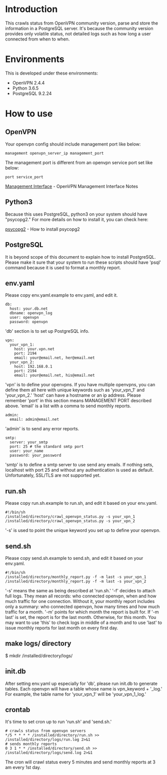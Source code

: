 # Introduction
This crawls status from OpenVPN community version, parse and store the information in a PostgreSQL server. It's because the community version provides only volatile status, not detailed logs such as how long a user connected from when to when.

# Environments
This is developed under these environments:
* OpenVPN 2.4.4 
* Python 3.6.5
* PostgreSQL 9.2.24 

# How to use

## OpenVPN
Your openvpn config should include management port like below:
```
management openvpn_server_ip management_port
```
The management port is different from an openvpn service port set like below:
```
port service_port
```

[Management Interface](https://openvpn.net/index.php/open-source/documentation/miscellaneous/79-management-interface.html) - OpenVPN Management Interface Notes

## Python3
Because this uses PostgreSQL, python3 on your system should have "psycopg2." For more details on how to install it, you can check here:

[psycopg2](http://initd.org/psycopg/docs/install.html) - How to install psycopg2

## PostgreSQL
It is beyond scope of this document to explain how to install PostgreSQL. Please make it sure that your system to run these scripts should have 'psql' command because it is used to format a monthly report.

## env.yaml
Please copy env.yaml.example to env.yaml, and edit it. 

```
db:
  host: your.db.net
  dbname: openvpn_log
  user: openvpn
  password: openvpn
```
'db' section is to set up PostgreSQL info. 

```
vpn:
  your_vpn_1:
    host: your.vpn.net
    port: 2194
    email: your@email.net, her@email.net
  your_vpn_2:
    host: 192.168.0.1
    port: 2194
    email: your@email.net, his@email.net
```
'vpn' is to define your openvpns. If you have multiple openvpns, you can define them all here with unique keywords such as 'your_vpn_1' and 'your_vpn_2.' 'host' can have a hostname or an ip address. Please remember 'port' in this section means MANAGEMENT PORT described above. 'email' is a list with a comma to send monthly reports. 

```
admin:
  email: admin@email.net
```
'admin' is to send any error reports.

```
smtp:
  server: your_smtp
  port: 25 # the standard smtp port
  user: your_name
  password: your_password
```
'smtp' is to define a smtp server to use send any emails. If nothing sets, localhost with port 25 and without any authentication is used as default. Unfortunately, SSL/TLS are not supported yet.

## run.sh
Please copy run.sh.example to run.sh, and edit it based on your env.yaml.
```
#!/bin/sh
/installed/directory/crawl_openvpn_status.py -s your_vpn_1
/installed/directory/crawl_openvpn_status.py -s your_vpn_2
```
'-s' is used to point the unique keyword you set up to define your openvpn.

## send.sh
Please copy send.sh.example to send.sh, and edit it based on your env.yaml.
```
#!/bin/sh
/installed/directory/monthly_report.py -f -m last -s your_vpn_1
/installed/directory/monthly_report.py -f -m last -s your_vpn_2
```
'-s' means the same as being described at 'run.sh.' '-f' decides to attach full logs. They mean all records: who connected openvpn, when and how much traffic for one connection. Without it, your monthly report includes only a summary: who connected openvpn, how many times and how much traffic for a month. '-m' points for which month the report is built for. If '-m last' is set, the report is for the last month. Otherwise, for this month. You may want to use 'this' to check logs in middle of a month and to use 'last' to issue monthly reports for last month on every first day.

## make logs/ directory
$ mkdir /installed/directory/logs/

## init.db
After setting env.yaml up especially for 'db', please run init.db to generate tables. Each openvpn will have a table whose name is vpn_keyword + '\_log.' For example, the table name for 'your_vpn_1' will be 'your_vpn_1_log.'

## crontab
It's time to set cron up to run 'run.sh' and 'send.sh.'
```
# crawls status from openvpn servers
*/5 * * * * /installed/directory/run.sh >> /installed/directory/logs/run.log 2>&1
# sends monthly reports
0 3 1 * * /installed/directory/send.sh >> /installed/directory/logs/send.log 2>&1
```
The cron will crawl status every 5 minutes and send monthly reports at 3 am every 1st day.
